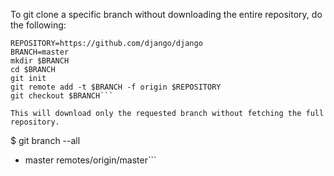 To git clone a specific branch without downloading the entire repository, do the following:

```
REPOSITORY=https://github.com/django/django
BRANCH=master
mkdir $BRANCH
cd $BRANCH
git init
git remote add -t $BRANCH -f origin $REPOSITORY
git checkout $BRANCH```

This will download only the requested branch without fetching the full repository.

```
$ git branch --all
* master
  remotes/origin/master```